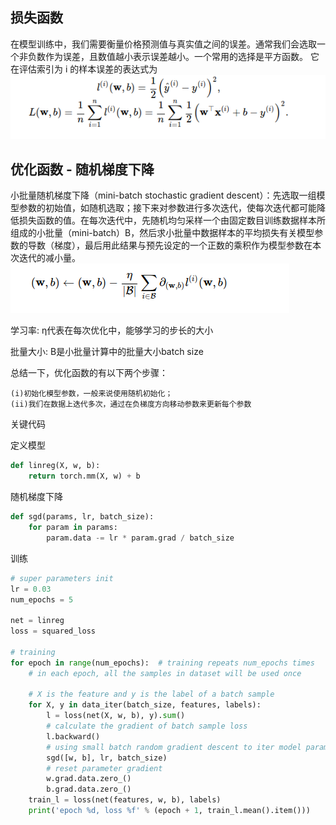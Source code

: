   ## 损失函数
在模型训练中，我们需要衡量价格预测值与真实值之间的误差。通常我们会选取一个非负数作为误差，且数值越小表示误差越小。一个常用的选择是平方函数。 它在评估索引为 i 的样本误差的表达式为
![](/image/1.png )
 ## 优化函数 - 随机梯度下降
 小批量随机梯度下降（mini-batch stochastic gradient descent）：先选取一组模型参数的初始值，如随机选取；接下来对参数进行多次迭代，使每次迭代都可能降低损失函数的值。在每次迭代中，先随机均匀采样一个由固定数目训练数据样本所组成的小批量（mini-batch）B，然后求小批量中数据样本的平均损失有关模型参数的导数（梯度），最后用此结果与预先设定的一个正数的乘积作为模型参数在本次迭代的减小量。
![](/image/2.png )

学习率: η代表在每次优化中，能够学习的步长的大小

批量大小: B是小批量计算中的批量大小batch size

总结一下，优化函数的有以下两个步骤：

    (i)初始化模型参数，一般来说使用随机初始化；
    (ii)我们在数据上迭代多次，通过在负梯度方向移动参数来更新每个参数

关键代码

定义模型
```python
def linreg(X, w, b):
    return torch.mm(X, w) + b
```
随机梯度下降
```python
def sgd(params, lr, batch_size): 
    for param in params:
        param.data -= lr * param.grad / batch_size
```

训练
```python
# super parameters init
lr = 0.03
num_epochs = 5

net = linreg
loss = squared_loss

# training
for epoch in range(num_epochs):  # training repeats num_epochs times
    # in each epoch, all the samples in dataset will be used once
    
    # X is the feature and y is the label of a batch sample
    for X, y in data_iter(batch_size, features, labels):
        l = loss(net(X, w, b), y).sum()  
        # calculate the gradient of batch sample loss 
        l.backward()  
        # using small batch random gradient descent to iter model parameters
        sgd([w, b], lr, batch_size)  
        # reset parameter gradient
        w.grad.data.zero_()
        b.grad.data.zero_()
    train_l = loss(net(features, w, b), labels)
    print('epoch %d, loss %f' % (epoch + 1, train_l.mean().item()))

```